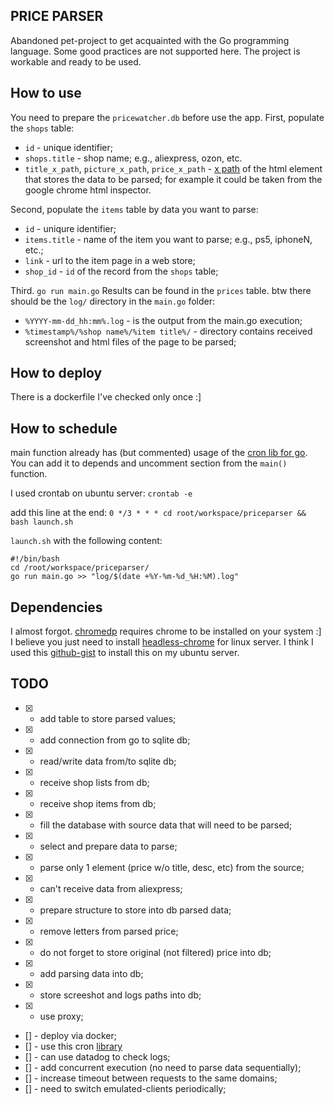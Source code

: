 ## PRICE PARSER 
Abandoned pet-project to get acquainted with the Go programming language.
Some good practices are not supported here.
The project is workable and ready to be used.

## How to use
You need to prepare the `pricewatcher.db` before use the app. 
First, populate the `shops` table:
- `id` - unique identifier;
- `shops.title` - shop name; e.g., aliexpress, ozon, etc.
- `title_x_path`, `picture_x_path`, `price_x_path` - [x path](https://en.wikipedia.org/wiki/XPath) of the html element that stores the data to be parsed;
for example it could be taken from the google chrome html inspector.

Second, populate the `items` table by data you want to parse:
- `id` - uniqure identifier;
- `items.title` - name of the item you want to parse; e.g., ps5, iphoneN, etc.;
- `link` - url to the item page in a web store;
- `shop_id` - `id` of the record from the `shops` table;

Third. `go run main.go`
Results can be found in the `prices` table.
btw there should be the `log/` directory in the `main.go` folder:
- `%YYYY-mm-dd_hh:mm%.log` - is the output from the main.go execution;
- `%timestamp%/%shop name%/%item title%/` - directory contains received screenshot and html files of the page to be parsed; 

## How to deploy
There is a dockerfile I've checked only once :]

## How to schedule
main function already has (but commented) usage of the [cron lib for go](https://github.com/robfig/cron). You can add it to depends and uncomment section from the `main()` function.

I used crontab on ubuntu server:
`crontab -e`

add this line at the end:
`0 */3 * * * cd root/workspace/priceparser && bash launch.sh`

`launch.sh` with the following content:
```
#!/bin/bash
cd /root/workspace/priceparser/
go run main.go >> "log/$(date +%Y-%m-%d_%H:%M).log"
```

## Dependencies
I almost forgot. [chromedp](https://github.com/chromedp) requires chrome to be installed on your system :] I believe you just need to install [headless-chrome](https://developers.google.com/web/updates/2017/04/headless-chrome) for linux server. 
I think I used this [github-gist](https://gist.github.com/ipepe/94389528e2263486e53645fa0e65578b) to install this on my ubuntu server.

## TODO
- [x] - add table to store parsed values;
- [x] - add connection from go to sqlite db;
- [x] - read/write data from/to sqlite db;
- [x] - receive shop lists from db;
- [x] - receive shop items from db;
- [x] - fill the database with source data that will need to be parsed;
- [X] - select and prepare data to parse;
- [x] - parse only 1 element (price w/o title, desc, etc) from the source;  
- [x] - can't receive data from aliexpress;
- [x] - prepare structure to store into db parsed data;
- [x] - remove letters from parsed price;
- [x] - do not forget to store original (not filtered) price into db;
- [x] - add parsing data into db;
- [x] - store screeshot and logs paths into db;
- [x] - use proxy;
- [] - deploy via docker;
- [] - use this cron [library](https://github.com/robfig/cron)
- [] - can use datadog to check logs;
- [] - add concurrent execution (no need to parse data sequentially);
- [] - increase timeout between requests to the same domains;
- [] - need to switch emulated-clients periodically;
